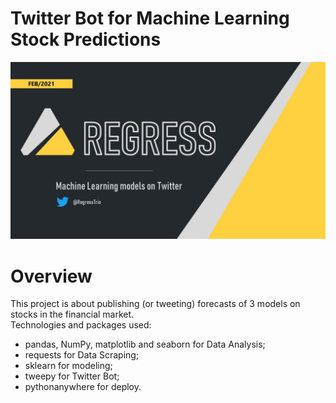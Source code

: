 # **Twitter Bot for Machine Learning Stock Predictions**

![](https://github.com/KenzoBH/Data-Science/blob/main/Images/Regress.jpg)

# Overview   

This project is about publishing (or tweeting) forecasts of 3 models on stocks in the financial market.   
Technologies and packages used:
- pandas, NumPy, matplotlib and seaborn for Data Analysis;
- requests for Data Scraping;
- sklearn for modeling;
- tweepy for Twitter Bot;
- pythonanywhere for deploy.
